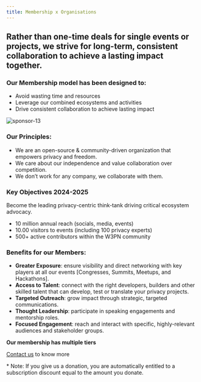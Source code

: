 ```yaml
---
title: Membership x Organisations
---
```


## Rather than one-time deals for single events or projects, we strive for long-term, consistent collaboration to achieve a lasting impact together.

### Our Membership model has been designed to:

- Avoid wasting time and resources
- Leverage our combined ecosystems and activities
- Drive consistent collaboration to achieve lasting impact

![sponsor-13](https://github.com/web3privacy/docs/assets/101947219/25e571c1-1f94-4f59-ad7a-a163df11da13)

### Our Principles:

- We are an open-source & community-driven organization that empowers privacy and freedom.
- We care about our independence and value collaboration over competition.
- We don’t work for any company, we collaborate with them.

### Key Objectives 2024-2025

Become the leading privacy-centric think-tank driving critical ecosystem advocacy.

- 10 million annual reach (socials, media, events)
- 10.00 visitors to events (including 100 privacy experts)
- 500+ active contributors within the W3PN community 
    
### Benefits for our Members:

- **Greater Exposure**: ensure visibility and direct networking with key players at all our events [Congresses, Summits, Meetups, and Hackathons].
- **Access to Talent**: connect with the right developers, builders and other skilled talent that can develop, test or translate your privacy projects.
- **Targeted Outreach**: grow impact through strategic, targeted communications.
- **Thought Leadership**: participate in speaking engagements and mentorship roles.
- **Focused Engagement**: reach and interact with specific, highly-relevant audiences and stakeholder groups.


**Our membership has multiple tiers**


[Contact us](mailto:web3privacynow@protonmail.com) to know more



\* Note: If you give us a donation, you are automatically entitled to a subscription discount equal to the amount you donate.
